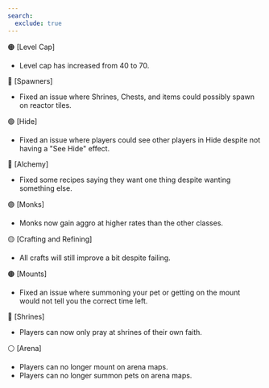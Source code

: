 ```yaml
---
search:
  exclude: true
---
```


🟠 [Level Cap]

- Level cap has increased from 40 to 70.

🔵 [Spawners]

- Fixed an issue where Shrines, Chests, and items could possibly spawn on reactor tiles.

🟢 [Hide]

- Fixed an issue where players could see other players in Hide despite not having a "See Hide" effect.

🔴 [Alchemy]

- Fixed some recipes saying they want one thing despite wanting something else.

🟣 [Monks]

- Monks now gain aggro at higher rates than the other classes.

🟡 [Crafting and Refining]

- All crafts will still improve a bit despite failing.

🟤 [Mounts]

- Fixed an issue where summoning your pet or getting on the mount would not tell you the correct time left.

🩷 [Shrines]

- Players can now only pray at shrines of their own faith.

⚪ [Arena]

- Players can no longer mount on arena maps.
- Players can no longer summon pets on arena maps.
